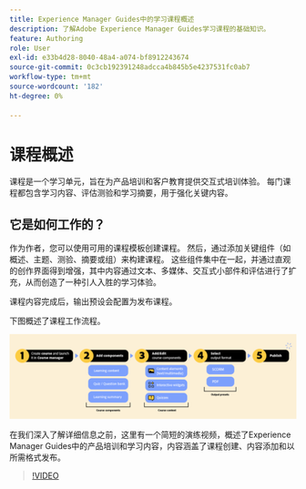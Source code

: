 ```yaml
---
title: Experience Manager Guides中的学习课程概述
description: 了解Adobe Experience Manager Guides学习课程的基础知识。
feature: Authoring
role: User
exl-id: e33b4d28-8040-48a4-a074-bf8912243674
source-git-commit: 0c3cb192391248adcca4b845b5e4237531fc0ab7
workflow-type: tm+mt
source-wordcount: '182'
ht-degree: 0%

---
```


# 课程概述

课程是一个学习单元，旨在为产品培训和客户教育提供交互式培训体验。  每门课程都包含学习内容、评估测验和学习摘要，用于强化关键内容。

## 它是如何工作的？

作为作者，您可以使用可用的课程模板创建课程。 然后，通过添加关键组件（如概述、主题、测验、摘要或组）来构建课程。 这些组件集中在一起，并通过直观的创作界面得到增强，其中内容通过文本、多媒体、交互式小部件和评估进行了扩充，从而创造了一种引人入胜的学习体验。

课程内容完成后，输出预设会配置为发布课程。

下图概述了课程工作流程。

![](assets/learning-course-workflow.png)

在我们深入了解详细信息之前，这里有一个简短的演练视频，概述了Experience Manager Guides中的产品培训和学习内容，内容涵盖了课程创建、内容添加和以所需格式发布。

>[!VIDEO](https://video.tv.adobe.com/v/3475302/learning-content-aem-guides)